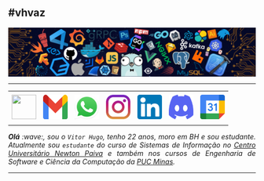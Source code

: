 #vhvaz
-----

<div>
<img align="center" alt="Header" src="https://github.com/vhvaz/vhvaz/blob/main/img/header.png?raw=true"/>
</div>

-----

<div align="center">
<table>
<tr>
 <td align="center" colspan="11"></td>
</tr> 
<tr>
<td><a href="https://github.com/vhvaz" target="_blank"><img src="https://github.com/vhvaz/vhvaz/blob/main/img/github5.png?raw=true" width="50px" height="50px"/></a>
</td>
<td><a href="mailto:vitorhugov78@gmail.com" target="_blank"><img src="https://github.com/vhvaz/vhvaz/blob/main/img/gmail3.png?raw=true" width="50px" height="50px"/></a>
</td>
<td><a href="https://wa.me/5531998367799" target="_blank"><img src="https://github.com/vhvaz/vhvaz/blob/main/img/wpp2.png?raw=true" width="50px" height="50px"/></a>
</td>
<td><a href="https://www.instagram.com/vh.vaz/" target="_blank"><img src="https://github.com/vhvaz/vhvaz/blob/main/img/insta2.png?raw=true" width="50px" height="50px"/></a>
</td>
<td><a href="https://www.linkedin.com/in/vhvaz/" target="_blank"><img src="https://github.com/vhvaz/vhvaz/blob/main/img/linkedin2.png?raw=true" width="50px" height="50px"/></a>
</td>
<!--<td><a href="https://slack.com/app_redirect?channel=UVD9N6VCL"><img src="https://github.com/vhvaz/vhvaz/blob/main/img/slack.png?raw=true" width="50px" height="50px"/></a>
</td>-->
<td><a href="https://discordapp.com/users/833061180217229383" target="_blank"><img src="https://github.com/vhvaz/vhvaz/blob/main/img/discord2.png?raw=true" width="50px" height="50px"/></a>
</td>
</td>
<td><a href="https://calendar.app.google/rPiXPNEbzGw7wpki7" target="_blank"><img src="https://github.com/vhvaz/vhvaz/blob/main/img/calendar2.png?raw=true" width="50px" height="50px"/></a>
</td>
</tr>
<tr>
 <td align="center" colspan="11"></td>
</tr> 
</table>

</div>
<div align="justify">
<i><b>Olá</b> :wave:, sou o <code>Vitor Hugo</code>, tenho 22 anos, moro em BH e sou estudante. Atualmente sou <code>estudante</code> do curso de Sistemas de Informação no <a href="https://newtonpaiva.br/" target="_blank">Centro Universitário Newton Paiva</a> e também nos cursos de Engenharia de Software e Ciência da Computação da <a href="https://www.pucminas.br/" target="_blank">PUC Minas</a>.
</div>

-----
